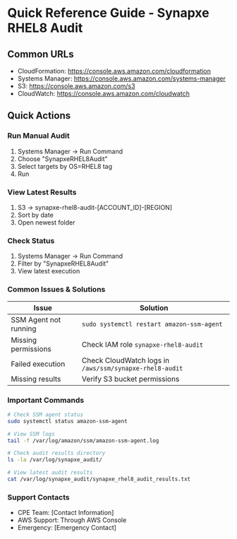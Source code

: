 # Quick Reference Guide - Synapxe RHEL8 Audit

## Common URLs
- CloudFormation: https://console.aws.amazon.com/cloudformation
- Systems Manager: https://console.aws.amazon.com/systems-manager
- S3: https://console.aws.amazon.com/s3
- CloudWatch: https://console.aws.amazon.com/cloudwatch

## Quick Actions

### Run Manual Audit
1. Systems Manager → Run Command
2. Choose "SynapxeRHEL8Audit"
3. Select targets by OS=RHEL8 tag
4. Run

### View Latest Results
1. S3 → synapxe-rhel8-audit-[ACCOUNT_ID]-[REGION]
2. Sort by date
3. Open newest folder

### Check Status
1. Systems Manager → Run Command
2. Filter by "SynapxeRHEL8Audit"
3. View latest execution

### Common Issues & Solutions

| Issue | Solution |
|-------|----------|
| SSM Agent not running | `sudo systemctl restart amazon-ssm-agent` |
| Missing permissions | Check IAM role `synapxe-rhel8-audit` |
| Failed execution | Check CloudWatch logs in `/aws/ssm/synapxe-rhel8-audit` |
| Missing results | Verify S3 bucket permissions |

### Important Commands

```bash
# Check SSM agent status
sudo systemctl status amazon-ssm-agent

# View SSM logs
tail -f /var/log/amazon/ssm/amazon-ssm-agent.log

# Check audit results directory
ls -la /var/log/synapxe_audit/

# View latest audit results
cat /var/log/synapxe_audit/synapxe_rhel8_audit_results.txt
```

### Support Contacts
- CPE Team: [Contact Information]
- AWS Support: Through AWS Console
- Emergency: [Emergency Contact] 